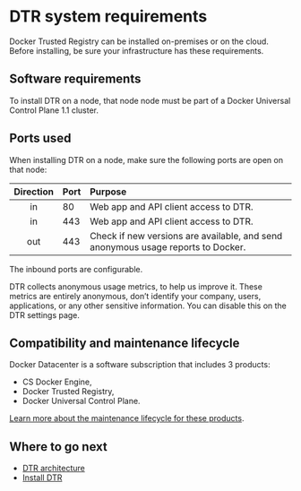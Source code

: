 <!--[metadata]>
+++
title = "System requirements"
description = "Learn about the system requirements for installing Docker Trusted Registry."
keywords = ["docker, DTR, architecture, requirements"]
[menu.main]
parent="workw_dtr_install"
identifier="dtr_system_requirements"
weight=0
+++
<![end-metadata]-->


# DTR system requirements

Docker Trusted Registry can be installed on-premises or on the cloud.
Before installing, be sure your infrastructure has these requirements.

## Software requirements

To install DTR on a node, that node node must be part of a Docker Universal
Control Plane 1.1 cluster.

## Ports used

When installing DTR on a node, make sure the following ports are open on that
node:

| Direction | Port | Purpose                                                                          |
|:---------:|:-----|:---------------------------------------------------------------------------------|
|    in     | 80   | Web app and API client access to DTR.                                            |
|    in     | 443  | Web app and API client access to DTR.                                            |
|    out    | 443  | Check if new versions are available, and send anonymous usage reports to Docker. |

The inbound ports are configurable.

DTR collects anonymous usage metrics, to help us improve it. These metrics
are entirely anonymous, don’t identify your company, users, applications,
or any other sensitive information. You can disable this on the DTR settings
page.

## Compatibility and maintenance lifecycle

Docker Datacenter is a software subscription that includes 3 products:

* CS Docker Engine,
* Docker Trusted Registry,
* Docker Universal Control Plane.

[Learn more about the maintenance lifecycle for these products](http://success.docker.com/Get_Help/Compatibility_Matrix_and_Maintenance_Lifecycle).

## Where to go next

* [DTR architecture](../architecture.md)
* [Install DTR](install-dtr.md)
